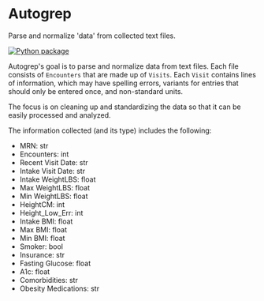 # Autogrep

Parse and normalize 'data' from collected text files.

[![Python package](https://github.com/jasonbrackman/autogrep/actions/workflows/python-test.yml/badge.svg?branch=master)](https://github.com/jasonbrackman/autogrep/actions/workflows/python-test.yml)

Autogrep's goal is to parse and normalize data from text files.  Each file consists of `Encounters`
that are made up of `Visits`. Each `Visit` contains lines of information, which may have 
spelling errors, variants for entries that should only be entered once, and non-standard units.

The focus is on cleaning up and standardizing the data so that it can be easily processed and 
analyzed. 

The information collected (and its type) includes the following:

- MRN: str
- Encounters: int
- Recent Visit Date: str 
- Intake Visit Date: str
- Intake WeightLBS: float
- Max WeightLBS: float
- Min WeightLBS: float
- HeightCM: int
- Height_Low_Err: int 
- Intake BMI: float
- Max BMI: float
- Min BMI: float
- Smoker: bool
- Insurance: str
- Fasting Glucose: float 
- A1c: float
- Comorbidities: str
- Obesity Medications: str